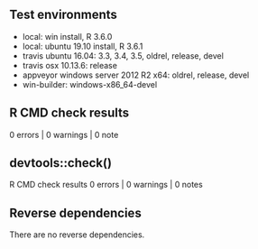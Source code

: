 ## Test environments
* local: win install, R 3.6.0
* local: ubuntu 19.10 install, R 3.6.1
* travis ubuntu 16.04: 3.3, 3.4, 3.5, oldrel, release, devel
* travis osx 10.13.6: release
* appveyor windows server 2012 R2 x64: oldrel, release, devel
* win-builder: windows-x86_64-devel

## R CMD check results

0 errors | 0 warnings | 0 note

## devtools::check()

R CMD check results
0 errors | 0 warnings | 0 notes

## Reverse dependencies

There are no reverse dependencies.
